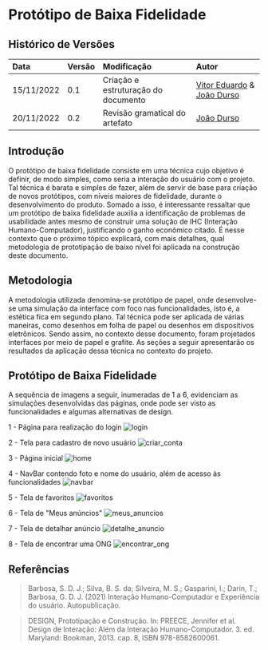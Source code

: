 # Protótipo de Baixa Fidelidade
  
## Histórico de Versões
| Data | Versão | Modificação | Autor |
| :- | :- | :- | :- |
| 15/11/2022 | 0.1    | Criação e estruturação do documento | [Vitor Eduardo](https://github.com/vitorekr) & [João Durso](https://github.com/jvsdurso)| 
| 20/11/2022 | 0.2    | Revisão gramatical do artefato | [João Durso](https://github.com/jvsdurso)| 
  
## Introdução
O protótipo de baixa fidelidade consiste em uma técnica cujo objetivo é definir, de modo simples, como seria a interação do usuário com o projeto. Tal técnica
é barata e simples de fazer, além de servir de base para criação de novos protótipos, com níveis maiores de fidelidade, durante o desenvolvimento do produto. Somado
a isso, é interessante ressaltar que um protótipo de baixa fidelidade auxilia a identificação de problemas de usabilidade antes mesmo de construir uma solução de IHC (Interação Humano-Computador), justificando o ganho econômico citado. É nesse contexto que o próximo tópico explicará, com mais detalhes, qual metodologia de prototipação de baixo nível foi aplicada na construção deste documento. 
  
  
## Metodologia
A metodologia utilizada denomina-se protótipo de papel, onde desenvolve-se uma simulação da interface com foco nas funcionalidades, isto é, a estética fica em
segundo plano. Tal técnica pode ser aplicada de várias maneiras, como desenhos em folha de papel ou desenhos em dispositivos eletrônicos. Sendo assim, no contexto desse documento, foram projetados interfaces por meio de papel e grafite. As seções a seguir apresentarão os resultados da aplicação dessa técnica no contexto do projeto.
  
## Protótipo de Baixa Fidelidade
A sequência de imagens a seguir, inumeradas de 1 a 6, evidenciam as simulações desenvolvidas das páginas, onde pode ser visto as funcionalidades e algumas alternativas
de design.<br>

1 - Página para realização do login
![login](https://user-images.githubusercontent.com/56610229/202038944-976d6e46-377d-433d-a203-aca7b060b562.jpeg)
  
2 - Tela para cadastro de novo usuário
![criar_conta](https://user-images.githubusercontent.com/56610229/202039059-f960a4a1-3a5d-4bd7-8951-25f3d51754ff.jpeg)

3 - Página inicial
![home](https://user-images.githubusercontent.com/56610229/202040934-21a3cf94-d768-42ef-ad9d-582ce8d9565d.jpeg)

4 - NavBar contendo foto e nome do usuário, além de acesso às funcionalidades
![navbar](https://user-images.githubusercontent.com/56610229/202040939-f2882bbe-62c3-4093-acff-49a9c2ab14cc.jpeg)

5 - Tela de favoritos
![favoritos](https://user-images.githubusercontent.com/56610229/202040210-57accafb-22a6-446f-8a64-0625e37be5fe.jpeg)

6 - Tela de "Meus anúncios"
![meus_anuncios](https://user-images.githubusercontent.com/56610229/202040252-dc821a4a-6c26-4012-abfa-aa0730d91cee.jpeg)

7 - Tela de detalhar anúncio
![detalhe_anuncio](https://user-images.githubusercontent.com/56610229/202040348-38c58807-7cac-4976-91c6-50924ac837ea.jpeg)

8 - Tela de encontrar uma ONG
![encontrar_ong](https://user-images.githubusercontent.com/56610229/202040386-76798b67-2bb8-48f7-8aa2-380ef5fb5e17.jpeg)

## Referências

> Barbosa, S. D. J.; Silva, B. S. da; Silveira, M. S.; Gasparini, I.; Darin, T.; Barbosa, G. D. J. (2021) Interação Humano-Computador e Experiência do usuário. Autopublicação. <br>

> DESIGN, Prototipação e Construção. In: PREECE, Jennifer et al. Design de Interação: Além da Interação Humano-Computador. 3. ed. Maryland: Bookman, 2013. cap. 8, ISBN 978-8582600061.

